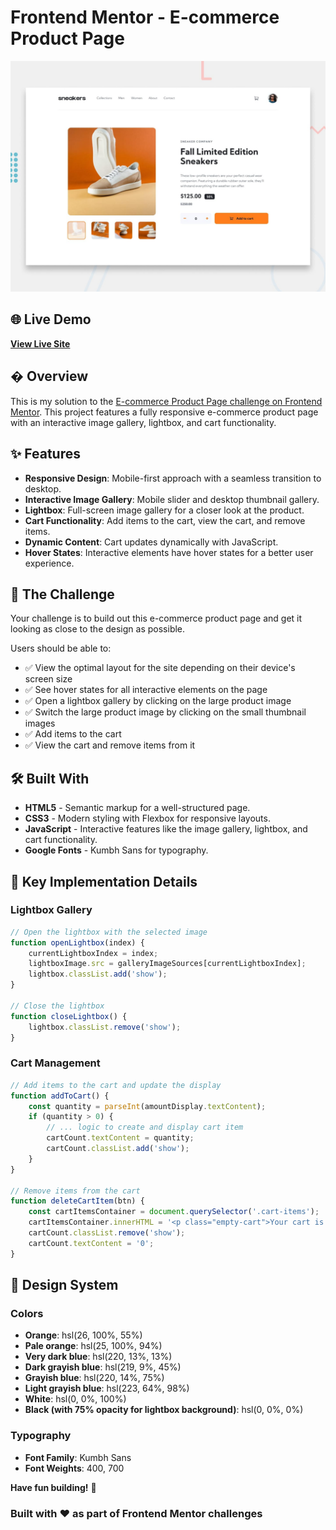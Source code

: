 # Frontend Mentor - E-commerce Product Page

![Design preview for the E-commerce product page coding challenge](./design/desktop-preview.jpg)

## 🌐 Live Demo

**[View Live Site](https://collection12.onrender.com)**

## �️ Overview

This is my solution to the [E-commerce Product Page challenge on Frontend Mentor](https://www.frontendmentor.io/challenges/e-commerce-product-page-UPsZ9MJp6). This project features a fully responsive e-commerce product page with an interactive image gallery, lightbox, and cart functionality.

## ✨ Features

- **Responsive Design**: Mobile-first approach with a seamless transition to desktop.
- **Interactive Image Gallery**: Mobile slider and desktop thumbnail gallery.
- **Lightbox**: Full-screen image gallery for a closer look at the product.
- **Cart Functionality**: Add items to the cart, view the cart, and remove items.
- **Dynamic Content**: Cart updates dynamically with JavaScript.
- **Hover States**: Interactive elements have hover states for a better user experience.

## 🎯 The Challenge

Your challenge is to build out this e-commerce product page and get it looking as close to the design as possible.

Users should be able to:

- ✅ View the optimal layout for the site depending on their device's screen size
- ✅ See hover states for all interactive elements on the page
- ✅ Open a lightbox gallery by clicking on the large product image
- ✅ Switch the large product image by clicking on the small thumbnail images
- ✅ Add items to the cart
- ✅ View the cart and remove items from it

## 🛠️ Built With

- **HTML5** - Semantic markup for a well-structured page.
- **CSS3** - Modern styling with Flexbox for responsive layouts.
- **JavaScript** - Interactive features like the image gallery, lightbox, and cart functionality.
- **Google Fonts** - Kumbh Sans for typography.

## 📱 Key Implementation Details

### Lightbox Gallery
```javascript
// Open the lightbox with the selected image
function openLightbox(index) {
    currentLightboxIndex = index;
    lightboxImage.src = galleryImageSources[currentLightboxIndex];
    lightbox.classList.add('show');
}

// Close the lightbox
function closeLightbox() {
    lightbox.classList.remove('show');
}
```

### Cart Management
```javascript
// Add items to the cart and update the display
function addToCart() {
    const quantity = parseInt(amountDisplay.textContent);
    if (quantity > 0) {
        // ... logic to create and display cart item
        cartCount.textContent = quantity;
        cartCount.classList.add('show');
    }
}

// Remove items from the cart
function deleteCartItem(btn) {
    const cartItemsContainer = document.querySelector('.cart-items');
    cartItemsContainer.innerHTML = '<p class="empty-cart">Your cart is empty.</p>';
    cartCount.classList.remove('show');
    cartCount.textContent = '0';
}
```

## 🎨 Design System

### Colors
- **Orange**: hsl(26, 100%, 55%)
- **Pale orange**: hsl(25, 100%, 94%)
- **Very dark blue**: hsl(220, 13%, 13%)
- **Dark grayish blue**: hsl(219, 9%, 45%)
- **Grayish blue**: hsl(220, 14%, 75%)
- **Light grayish blue**: hsl(223, 64%, 98%)
- **White**: hsl(0, 0%, 100%)
- **Black (with 75% opacity for lightbox background)**: hsl(0, 0%, 0%)

### Typography
- **Font Family**: Kumbh Sans
- **Font Weights**: 400, 700

**Have fun building!** 🚀


### Built with ❤️ as part of Frontend Mentor challenges